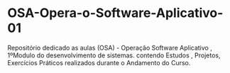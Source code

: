 # OSA-Opera-o-Software-Aplicativo-01
Repositório dedicado as aulas (OSA) - Operação Software Aplicativo , 1ºModulo do desenvolvimento de sistemas. contendo Estudos , Projetos, Exercícios Práticos realizados durante o Andamento do Curso.
